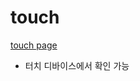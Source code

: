 # touch  
<a href="http://smilesol85.github.io/dev/touch/touch.html">touch page</a>  

- 터치 디바이스에서 확인 가능  